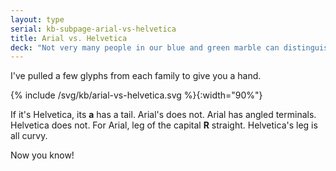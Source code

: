 ```yaml
---
layout: type
serial: kb-subpage-arial-vs-helvetica
title: Arial vs. Helvetica
deck: "Not very many people in our blue and green marble can distinguish Arial from Helvetica. It's really a prized talent."
---
```


I've pulled a few glyphs from each family to give you a hand.

{% include /svg/kb/arial-vs-helvetica.svg %}{:width="90%"}

If it's Helvetica, its **a** has a tail. Arial's does not. Arial has angled terminals. Helvetica does not. For Arial, leg of the capital **R** straight. Helvetica's leg is all curvy.

Now you know!